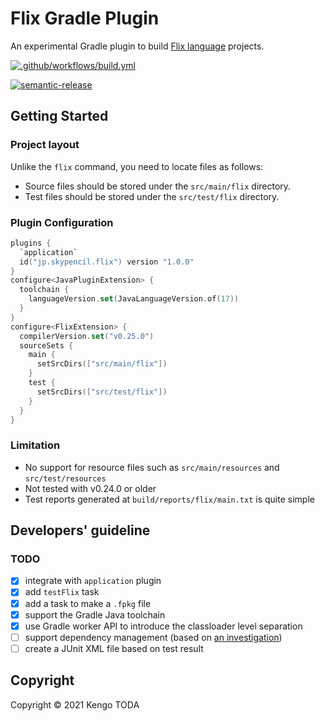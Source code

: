 # Flix Gradle Plugin

An experimental Gradle plugin to build [Flix language](https://flix.dev/) projects.

[![.github/workflows/build.yml](https://github.com/KengoTODA/flix-gradle-plugin/actions/workflows/build.yml/badge.svg)](https://github.com/KengoTODA/flix-gradle-plugin/actions/workflows/build.yml)
<!-- TODO add a Gradle plugins portal badge -->
[![semantic-release](https://img.shields.io/badge/%20%20%F0%9F%93%A6%F0%9F%9A%80-semantic--release-e10079.svg)](https://github.com/semantic-release/semantic-release)

## Getting Started
### Project layout

Unlike the `flix` command, you need to locate files as follows:

* Source files should be stored under the `src/main/flix` directory.
* Test files should be stored under the `src/test/flix` directory.

### Plugin Configuration

```kotlin
plugins {
  `application`
  id("jp.skypencil.flix") version "1.0.0"
}
configure<JavaPluginExtension> {
  toolchain {
    languageVersion.set(JavaLanguageVersion.of(17))
  }
}
configure<FlixExtension> {
  compilerVersion.set("v0.25.0")
  sourceSets {
    main {
      setSrcDirs(["src/main/flix"])
    }
    test {
      setSrcDirs(["src/test/flix"])
    }
  }
}
```

### Limitation

* No support for resource files such as `src/main/resources` and `src/test/resources`
* Not tested with v0.24.0 or older
* Test reports generated at `build/reports/flix/main.txt` is quite simple

## Developers' guideline
### TODO

- [x] integrate with `application` plugin
- [x] add `testFlix` task
- [x] add a task to make a `.fpkg` file
- [x] support the Gradle Java toolchain
- [x] use Gradle worker API to introduce the classloader level separation
- [ ] support dependency management (based on [an investigation](https://gist.github.com/KengoTODA/3598bcd784d2904948fc38e40fef637e))
- [ ] create a JUnit XML file based on test result

## Copyright

Copyright &copy; 2021 Kengo TODA

